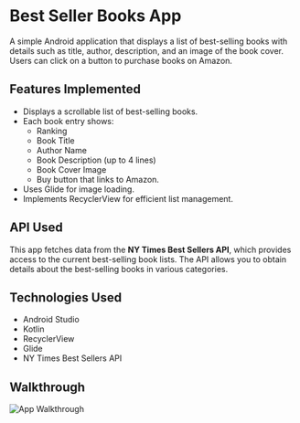 # Best Seller Books App

A simple Android application that displays a list of best-selling books with details such as title, author, description, and an image of the book cover. Users can click on a button to purchase books on Amazon.

## Features Implemented

- Displays a scrollable list of best-selling books.
- Each book entry shows:
  - Ranking
  - Book Title
  - Author Name
  - Book Description (up to 4 lines)
  - Book Cover Image
  - Buy button that links to Amazon.
- Uses Glide for image loading.
- Implements RecyclerView for efficient list management.

## API Used

This app fetches data from the **NY Times Best Sellers API**, which provides access to the current best-selling book lists. The API allows you to obtain details about the best-selling books in various categories.

## Technologies Used

- Android Studio
- Kotlin
- RecyclerView
- Glide
- NY Times Best Sellers API

## Walkthrough

![App Walkthrough](gifs/NY_Times_BOOK_VideoGif.gif)

